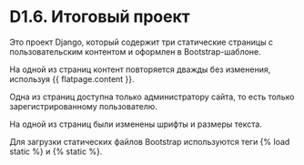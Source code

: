 #  D1.6. Итоговый проект
Это проект Django, который содержит три статические страницы с пользовательским контентом и оформлен в Bootstrap-шаблоне.

На одной из страниц контент повторяется дважды без изменения,<br>используя {{ flatpage.content }}.

Одна из страниц доступна только администратору сайта, то есть только зарегистрированному пользователю.

На одной из страниц были изменены шрифты и размеры текста.

Для загрузки статических файлов Bootstrap используются теги {% load static %} и {% static %}.